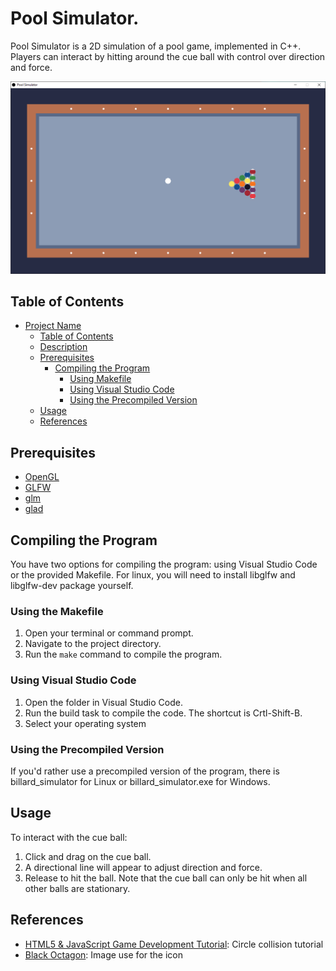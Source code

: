 # Pool Simulator.

Pool Simulator is a 2D simulation of a pool game, implemented in C++. Players can interact by hitting around the cue ball with control over direction and force.

![Screenshot](resource/img.png)

## Table of Contents

- [Project Name](#project-name)
  - [Table of Contents](#table-of-contents)
  - [Description](#description)
  - [Prerequisites](#prerequisites)
    - [Compiling the Program](#compiling-the-program)
      - [Using Makefile](#using-Makefile)
      - [Using Visual Studio Code](#using-visual-studio-code)
      - [Using the Precompiled Version](#using-the-precompiled-version)
  - [Usage](#usage)
  - [References](#references)

## Prerequisites
- [OpenGL](https://www.opengl.org/)
- [GLFW](https://www.glfw.org/download.html)
- [glm](https://sourceforge.net/projects/glm.mirror/)
- [glad](https://glad.dav1d.de/)

## Compiling the Program

You have two options for compiling the program: using Visual Studio Code or the provided Makefile. 
For linux, you will need to install libglfw and libglfw-dev package yourself.

### Using the Makefile

1. Open your terminal or command prompt.
2. Navigate to the project directory.
3. Run the `make` command to compile the program. 

### Using Visual Studio Code

1. Open the folder in Visual Studio Code.
2. Run the build task to compile the code. The shortcut is Crtl-Shift-B.
3. Select your operating system

### Using the Precompiled Version

If you'd rather use a precompiled version of the program, there is billard_simulator for Linux or billard_simulator.exe for Windows.

## Usage
To interact with the cue ball:

1. Click and drag on the cue ball.
2. A directional line will appear to adjust direction and force.
3. Release to hit the ball. Note that the cue ball can only be hit when all other balls are stationary.


## References

- [HTML5 & JavaScript Game Development Tutorial](https://spicyyoghurt.com/tutorials/html5-javascript-game-development/collision-detection-physics): Circle collision tutorial
- [Black Octagon](https://globalsymbols.com/symbolsets/openmoji/symbols/44281?locale=en): Image use for the icon
